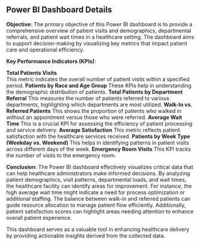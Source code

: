 ## Power BI Dashboard Details
**Objective**:
The primary objective of this Power BI dashboard is to provide a comprehensive overview of patient visits and demographics, departmental referrals, and patient wait times in a healthcare setting. The dashboard aims to support decision-making by visualizing key metrics that impact patient care and operational efficiency.

**Key Performance Indicators (KPIs)**:

**Total Patients Visits** <br>
This metric indicates the overall number of patient visits within a specified period.
**Patients by Race and Age Group** 
These KPIs help in understanding the demographic distribution of patients.
**Total Patients by Department Referral**
This measures the number of patients referred to various departments, highlighting which departments are most utilized.
**Walk-In vs. Referred Patients**
This shows the proportion of patients who walked in without an appointment versus those who were referred.
**Average Wait Time**
This is a crucial KPI for assessing the efficiency of patient processing and service delivery.
**Average Satisfaction**
This metric reflects patient satisfaction with the healthcare services received.
**Patients by Week Type (Weekday vs. Weekend)**
This helps in identifying patterns in patient visits across different days of the week.
**Emergency Room Visits**
This KPI tracks the number of visits to the emergency room.

**Conclusion**:
The Power BI dashboard effectively visualizes critical data that can help healthcare administrators make informed decisions. By analyzing patient demographics, visit patterns, departmental loads, and wait times, the healthcare facility can identify areas for improvement. For instance, the high average wait time might indicate a need for process optimization or additional staffing. The balance between walk-in and referred patients can guide resource allocation to manage patient flow efficiently. Additionally, patient satisfaction scores can highlight areas needing attention to enhance overall patient experience.

This dashboard serves as a valuable tool in enhancing healthcare delivery by providing actionable insights derived from the collected data.

